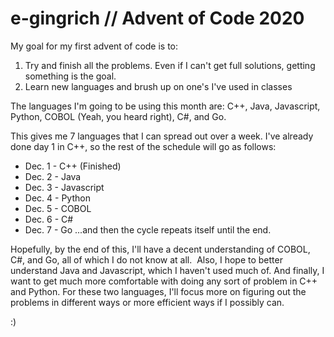 # e-gingrich // Advent of Code 2020
My goal for my first advent of code is to:
1) Try and finish all the problems. Even if I can't get full solutions, getting something is the goal.
2) Learn new languages and brush up on one's I've used in classes

The languages I'm going to be using this month are:
C++, Java, Javascript, Python, COBOL (Yeah, you heard right), C#, and Go.

This gives me 7 languages that I can spread out over a week. I've already done day 1 in C++, so the rest of the schedule will go as follows:
- Dec. 1 - C++ (Finished)
- Dec. 2 - Java
- Dec. 3 - Javascript
- Dec. 4 - Python
- Dec. 5 - COBOL
- Dec. 6 - C#
- Dec. 7 - Go
...and then the cycle repeats itself until the end.

Hopefully, by the end of this, I'll have a decent understanding of COBOL, C#, and Go, all of which I do not know at all. 
Also, I hope to better understand Java and Javascript, which I haven't used much of. And finally, I want to get much more comfortable with doing any sort of problem in C++ and Python. For these two languages, I'll focus more on figuring out the problems in different ways or more efficient ways if I possibly can.

:)
